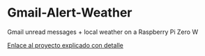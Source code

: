 # Gmail-Alert-Weather
Gmail unread messages + local weather on a Raspberry Pi Zero W

<a href = https://fertry.tech/index.php/2019/08/24/gmail-notifications-weather-on-a-raspberry-pi-zero-w/> Enlace al proyecto explicado con detalle </a>
